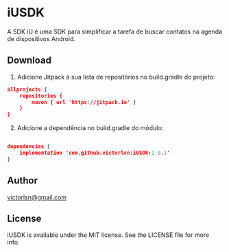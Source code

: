 # iUSDK
A SDK iU é uma SDK para simplificar a tarefa de buscar contatos na agenda de dispositivos Android.

## Download

1. Adicione Jitpack à sua lista de repositórios no build.gradle do projeto:
```json
allprojects {
	repositories {
		maven { url 'https://jitpack.io' }
	}
}
```
  
2. Adicione a dependência no build.gradle do módulo:
```json

dependencies {
	implementation 'com.github.victorlsn:iUSDK:1.0.1'
}
```
  
## Author

victorlsn@gmail.com

## License

iUSDK is available under the MIT license. See the LICENSE file for more info.
